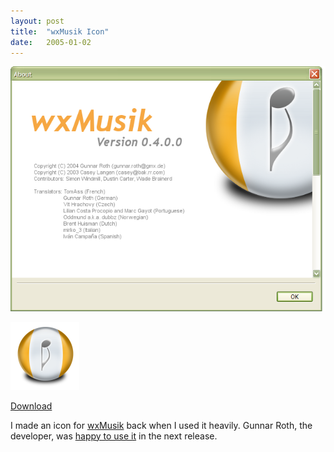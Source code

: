 ```yaml
---
layout: post
title:  "wxMusik Icon"
date:   2005-01-02
---
```


[![wxMusik About Screen](/media/2005/01/02/wxMusik-Icon/About.png)](/media/2005/01/02/wxMusik-Icon/wxMusik-Icon.zip)

[![wxMusik Icon Preview](/media/2005/01/02/wxMusik-Icon/Preview.png)](/media/2005/01/02/wxMusik-Icon/wxMusik-Icon.zip)

[Download](/media/2005/01/02/wxMusik-Icon/wxMusik-Icon.zip)

<p>
I made an icon for <a href="http://musik.berlios.de/">wxMusik</a> back when I used it heavily.  Gunnar Roth, the developer, was <a href="http://musik.berlios.de/html/home.html">happy to use it</a> in the next release.
</p>
